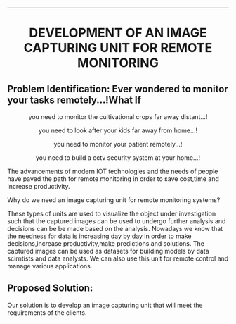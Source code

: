 ___
<h1 align="center"> DEVELOPMENT OF AN IMAGE CAPTURING UNIT FOR REMOTE MONITORING</h1>

## Problem Identification: Ever wondered to monitor your tasks remotely...!What If

<p align="center">you need to monitor the cultivational crops far away distant...!</p>
<p align="center">you need to look after your kids far away from home...!</p>
<p align="center">you need to monitor your patient remotely...!</p>
<p align="center">you need to build a cctv security system at your home...!</p>
          
<p>The advancements of modern IOT technologies and the needs of people have paved the path for remote monitoring in order to save cost,time and increase productivity.
  
  Why do we need an image capturing unit for remote monitoring systems?
  
  These types of units are used to visualize the object under investigation such that the captured images can be used to undergo further analysis and decisions can be be made based on the analysis.
  Nowadays we know that the needness for data is increasing day by day  in order to make decisions,increase productivity,make predictions and solutions. The captured images can be used as datasets for building models by data scirntists and data analysts.
  We can also use this unit for remote control and manage various applications.
  
  ## Proposed Solution:
  
  <p>Our solution is to develop an image capturing unit that will meet the requirements of the clients.</p>
  
